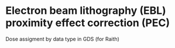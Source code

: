 # Electron beam lithography (EBL) proximity effect correction (PEC)
Dose assigment by data type in GDS (for Raith)
